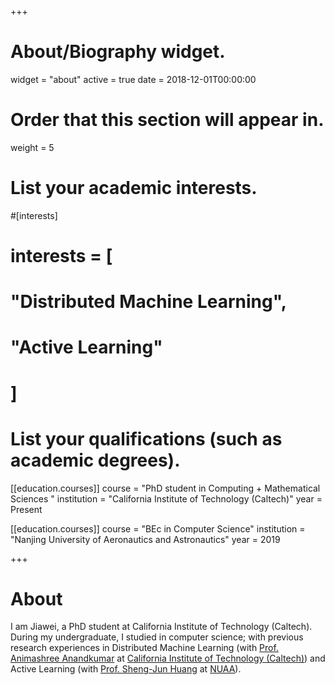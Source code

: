 +++
# About/Biography widget.
widget = "about"
active = true
date = 2018-12-01T00:00:00

# Order that this section will appear in.
weight = 5

# List your academic interests.
#[interests]
#  interests = [
#    "Distributed Machine Learning",
#    "Active Learning"
#  ]

# List your qualifications (such as academic degrees).


[[education.courses]]
  course = "PhD student in Computing + Mathematical Sciences "
  institution = "California Institute of Technology (Caltech)"
  year = Present

[[education.courses]]
  course = "BEc in Computer Science"
  institution = "Nanjing University of Aeronautics and Astronautics"
  year = 2019
 
+++

# About

I am Jiawei, a PhD student at California Institute of Technology (Caltech). During my undergraduate, I studied in computer science; with previous research experiences in Distributed Machine Learning (with [Prof. Animashree Anandkumar](http://tensorlab.cms.caltech.edu/users/anima/) at [California Institute of Technology (Caltech)](http://www.cms.caltech.edu/)) and Active Learning (with [Prof. Sheng-Jun Huang](http://parnec.nuaa.edu.cn/huangsj/) at [NUAA](http://parnec.nuaa.edu.cn/)).
